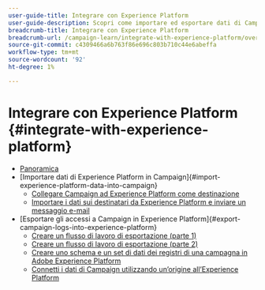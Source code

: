 ```yaml
---
user-guide-title: Integrare con Experience Platform
user-guide-description: Scopri come importare ed esportare dati di Campaign ed Experienci Cloud, consentendo la comunicazione tra le due soluzioni.
breadcrumb-title: Integrare con Experience Platform
breadcrumb-url: /campaign-learn/integrate-with-experience-platform/overview.html
source-git-commit: c4309466a6b763f86e696c803b710c44e6abeffa
workflow-type: tm+mt
source-wordcount: '92'
ht-degree: 1%

---
```



# Integrare con Experience Platform {#integrate-with-experience-platform}

+ [Panoramica](/help/tutorial-integrate-with-experience-platform/overview.md)
+ [Importare dati di Experience Platform in Campaign]{#import-experience-platform-data-into-campaign}
   + [Collegare Campaign ad Experience Platform come destinazione](/help/tutorial-integrate-with-experience-platform/connect-campaign-to-experience-platform-as-destination.md)
   + [Importare i dati sui destinatari da Experience Platform e inviare un messaggio e-mail](/help/tutorial-integrate-with-experience-platform/import-recipient-data-from-platform.md)
+ [Esportare gli accessi a Campaign in Experience Platform]{#export-campaign-logs-into-experience-platform}
   + [Creare un flusso di lavoro di esportazione (parte 1)](/help/tutorial-integrate-with-experience-platform/workflow-to-find-last-modified-date.md)
   + [Creare un flusso di lavoro di esportazione (parte 2)](/help/tutorial-integrate-with-experience-platform/extract-format-save-data-to-external-account.md)
   + [Creare uno schema e un set di dati dei registri di una campagna in Adobe Experience Platform](/help/tutorial-integrate-with-experience-platform/create-a-campaign-logs-schema-and-dataset-in-experience-platform.md)
   + [Connetti i dati di Campaign utilizzando un’origine all’Experience Platform](/help/tutorial-integrate-with-experience-platform/connect-campaign-data-using-s3-as-source-on-platform.md)
